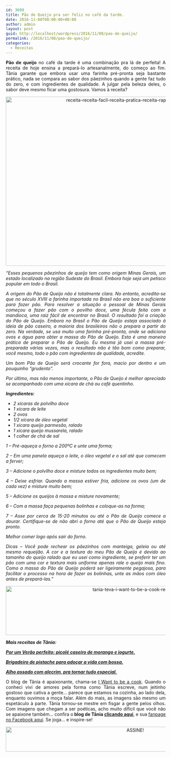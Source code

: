 ```yaml
---
id: 3699
title: Pão de Queijo pra ser feliz no café da tarde.
date: 2016-11-08T00:00:00+00:00
author: admin
layout: post
guid: http://localhost/wordpress/2016/11/08/pao-de-queijo/
permalink: /2016/11/08/pao-de-queijo/
categories:
  - Receitas
---
```

<p align="justify">
  <strong>Pão de queijo</strong> no café da tarde é uma combinação pra lá de perfeita! A receita de hoje ensina a prepará-lo artesanalmente, do começo ao fim. Tânia garante que embora usar uma farinha pré-pronta seja bastante prático, nada se compara ao sabor dos pãezinhos quando a gente faz tudo do zero, e com ingredientes de qualidade. A julgar pela beleza deles, o sabor deve mesmo ficar uma gostosura. Vamos à receita?
</p>

<p align="center">
  <img class="alignnone size-full wp-image-13226" src="http://www.trololodemulher.com.br/blog/wp-content/uploads/2016/11/RECEITA-RECEITA-FACIL-RECEITA-PRATICA-RECEITA-RAPIDA-PAO-DE-QUEIJO.jpg" alt="receita-receita-facil-receita-pratica-receita-rapida-pao-de-queijo" width="800" height="531" />
</p>

<p align="justify">
  <em>“Esses pequenos pãezinhos de queijo tem como origem Minas Gerais, um estado localizado na região Sudeste do Brasil. Embora hoje seja um petisco popular em todo o Brasil.</em>
</p>

<p align="justify">
  <em>A origem do Pão de Queijo não é totalmente clara. No entanto, acredita-se que no século XVIII a farinha importada no Brasil não era boa o suficiente para fazer pão. Para resolver a situação o pessoal de Minas Gerais começou a fazer pão com o povilho doce, uma fécula feita com a mandioca, uma raiz fácil de encontrar no Brasil. O resultado foi a criação do Pão de Queijo. Embora no Brasil o Pão de Queijo esteja associado à ideia de pão caseiro, a maioria dos brasileiros não o prepara a partir do zero. Na verdade, se usa muito uma farinha pré-pronta, onde se adiciona ovos e água para obter a massa do Pão de Queijo. Esta é uma maneira prática de preparar o Pão de Queijo. Eu mesma já usei a massa pré-preparada várias vezes, mas o resultado não é tão bom como preparar, você mesmo, todo o pão com ingredientes de qualidade, acredite. </em>
</p>

<p align="justify">
  <em>Um bom Pão de Queijo será crocante for fora, macio por dentro e um pouquinho “grudento”.</em>
</p>

<p align="justify">
  <em>Por último, mas não menos importante, o Pão de Queijo é melhor apreciado se acompanhado com uma xícara de chá ou café quentinho.</em>
</p>

<p align="justify">
  <strong><em>Ingredientes:</em></strong>
</p>

  * <div align="justify">
      <em>2 xícaras de polvilho doce </em>
    </div>

  * <div align="justify">
      <em>1 xícara de leite </em>
    </div>

  * <div align="justify">
      <em>2 ovos </em>
    </div>

  * <div align="justify">
      <em>1/2 xícara de óleo vegetal </em>
    </div>

  * <div align="justify">
      <em>1 xícara queijo parmesão, ralado </em>
    </div>

  * <div align="justify">
      <em>1 xícara queijo mussarela, ralado </em>
    </div>

  * <div align="justify">
      <em>1 colher de chá de sal</em>
    </div>

<p align="justify">
  <em>1 – Pré-aqueça o forno a 200ºC e unte uma forma;</em>
</p>

<p align="justify">
  <em>2 – Em uma panela aqueça o leite, o óleo vegetal e o sal até que comecem a ferver;</em>
</p>

<p align="justify">
  <em>3 – Adicione o polvilho doce e misture todos os ingredientes muito bem;</em>
</p>

<p align="justify">
  <em>4 – Deixe esfriar. Quando a massa estiver fria, adicione os ovos (um de cada vez) e misture muito bem;</em>
</p>

<p align="justify">
  <em>5 – Adicione os queijos à massa e misture novamente;</em>
</p>

<p align="justify">
  <em>6 – Com a massa faça pequenas bolinhas e coloque-as na forma;</em>
</p>

<p align="justify">
  <em>7 – Asse por cerca de 15-20 minutos ou até o Pão de Queijo comece a dourar. Certifique-se de não abri o forno até que o Pão de Queijo esteja pronto.</em>
</p>

<p align="justify">
  <em>Melhor comer logo após sair do forno.</em>
</p>

<p align="justify">
  <em>Dicas – Você pode rechear os pãezinhos com manteiga, geleia ou até mesmo requeijão. A cor e a textura do meu Pão de Queijo é devido ao tamanho do queijo ralado que eu usei como ingrediente, se preferir ter um pão com uma cor e textura mais uniforme apenas rale o queijo mais fino. Como a massa do Pão de Queijo poderá ser ligeiramente pegajosa, para facilitar o processo na hora de fazer as bolinhas, unte as mãos com óleo antes de prepará-las.”</em>
</p>

<p align="center">
  <img class="alignnone size-full wp-image-13037" src="http://www.trololodemulher.com.br/blog/wp-content/uploads/2016/10/TANIA-TEVA-I-WANT-TO-BE-A-COOK-RECEITAS.jpg" alt="tania-teva-i-want-to-be-a-cook-receitas" width="800" height="154" />
</p>

<p align="justify">
  <em><strong>Mais receitas de Tânia:</strong></em>
</p>

<p align="justify">
  <a href="http://www.trololodemulher.com.br/2016/11/03/picole-caseiro/" target="_blank"><em><strong>Por um Verão perfeito: picolé caseiro de morango e iogurte.</strong></em></a>
</p>

<p align="justify">
  <a href="http://www.trololodemulher.com.br/2016/10/25/brigadeiro-de-pistache/" target="_blank"><em><strong>Brigadeiro de pistache para adoçar a vida com bossa.</strong></em></a>
</p>

<p align="justify">
  <a href="http://www.trololodemulher.com.br/2016/10/21/alho-assado/" target="_blank"><em><strong>Alho assado com alecrim, pra tornar tudo especial.</strong></em></a>
</p>

<p align="justify">
  O blog de Tânia é apaixonante, chama-se <a href="https://iwanttobeacook.wordpress.com/" target="_blank">I Want to be a cook</a>. Quando o conheci vivi de amores pela forma como Tânia escreve, num jeitinho gostoso que cativa a gente… parece que estamos na cozinha, ao lado dela, enquanto ouvimos a moça falar. Além do mais, as imagens são mesmo um espetáculo à parte. Tânia tornou-se mestre em fisgar a gente pelos olhos. Com imagens que chegam a ser poéticas, acho muito difícil que você não se apaixone também… confira o<strong> blog de Tânia <a href="https://iwanttobeacook.wordpress.com/" target="_blank">clicando aqui</a></strong>, e sua <a href="https://www.facebook.com/Iwanttobeacook-818578268272846/" target="_blank">fanpage no Facebook aqui</a>. Se joga… e inspire-se!
</p>

<p align="center">
  <a href="http://feedburner.google.com/fb/a/mailverify?uri=blogBichaFemea&loc=en_US" target="_blank"><img class="alignnone size-full wp-image-10439" src="http://www.trololodemulher.com.br/blog/wp-content/uploads/2014/09/ASSINE.png" alt="ASSINE!" width="800" height="78" /></a>
</p>